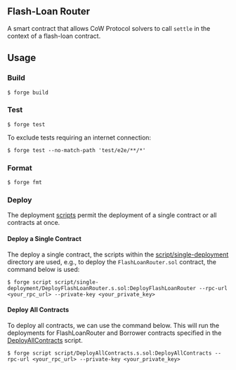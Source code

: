 ## Flash-Loan Router

A smart contract that allows CoW Protocol solvers to call `settle` in the context of a flash-loan contract.

## Usage

### Build

```shell
$ forge build
```

### Test

```shell
$ forge test
```

To exclude tests requiring an internet connection:

```shell
$ forge test --no-match-path 'test/e2e/**/*'
```

### Format

```shell
$ forge fmt
```

### Deploy

The deployment [scripts](script) permit the deployment of a single contract or all contracts at once.

#### Deploy a Single Contract

The deploy a single contract, the scripts within the [script/single-deployment](script/single-deployment) directory are used, e.g., to deploy the `FlashLoanRouter.sol` contract, the command below is used:

```shell
$ forge script script/single-deployment/DeployFlashLoanRouter.s.sol:DeployFlashLoanRouter --rpc-url <your_rpc_url> --private-key <your_private_key>
```

#### Deploy All Contracts

To deploy all contracts, we can use the command below. This will run the deployments for FlashLoanRouter and Borrower contracts specified in the [DeployAllContracts](script/DeployAllContracts.s.sol) script.

```shell
$ forge script script/DeployAllContracts.s.sol:DeployAllContracts --rpc-url <your_rpc_url> --private-key <your_private_key>
```
